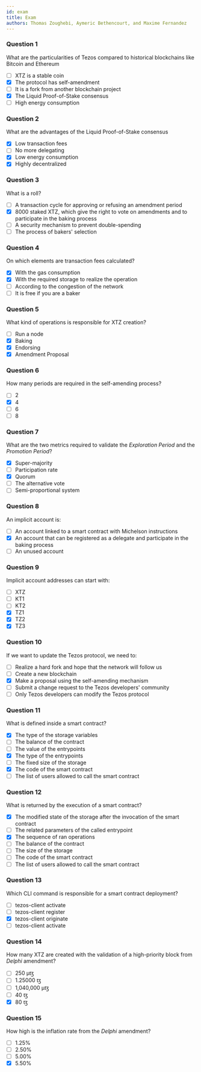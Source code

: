 ```yaml
---
id: exam
title: Exam
authors: Thomas Zoughebi, Aymeric Bethencourt, and Maxime Fernandez
---
```


### Question 1
What are the particularities of Tezos compared to historical blockchains like Bitcoin and Ethereum

- [ ] XTZ is a stable coin
- [x] The protocol has self-amendment
- [ ] It is a fork from another blockchain project
- [x] The Liquid Proof-of-Stake consensus
- [ ] High energy consumption

### Question 2
What are the advantages of the Liquid Proof-of-Stake consensus 

- [x] Low transaction fees
- [ ] No more delegating
- [x] Low energy consumption
- [x] Highly decentralized

### Question 3
What is a roll?

- [ ] A transaction cycle for approving or refusing an amendment period
- [X] 8000 staked XTZ, which give the right to vote on amendments and to participate in the baking process
- [ ] A security mechanism to prevent double-spending
- [ ] The process of bakers' selection

### Question 4
On which elements are transaction fees calculated?

- [X] With the gas consumption
- [X] With the required storage to realize the operation
- [ ] According to the congestion of the network
- [ ] It is free if you are a baker

### Question 5
What kind of operations is responsible for XTZ creation?

- [ ] Run a node
- [X] Baking
- [X] Endorsing
- [X] Amendment Proposal

### Question 6
How many periods are required in the self-amending process?

- [ ] 2
- [X] 4
- [ ] 6
- [ ] 8

### Question 7
What are the two metrics required to validate the _Exploration Period_ and the _Promotion Period_?

- [x] Super-majority
- [ ] Participation rate
- [x] Quorum 
- [ ] The alternative vote
- [ ] Semi-proportional system

### Question 8
An implicit account is:

- [ ] An account linked to a smart contract with Michelson instructions
- [X] An account that can be registered as a delegate and participate in the baking process
- [ ] An unused account

### Question 9
Implicit account addresses can start with:

- [ ] XTZ
- [ ] KT1
- [ ] KT2
- [X] TZ1
- [X] TZ2
- [X] TZ3

### Question 10
If we want to update the Tezos protocol, we need to:

- [ ] Realize a hard fork and hope that the network will follow us
- [ ] Create a new blockchain
- [X] Make a proposal using the self-amending mechanism
- [ ] Submit a change request to the Tezos developers' community
- [ ] Only Tezos developers can modify the Tezos protocol

### Question 11
What is defined inside a smart contract?

- [x] The type of the storage variables
- [ ] The balance of the contract
- [ ] The value of the entrypoints
- [x] The type of the entrypoints
- [ ] The fixed size of the storage
- [x] The code of the smart contract
- [ ] The list of users allowed to call the smart contract

### Question 12
What is returned by the execution of a smart contract?

- [x] The modified state of the storage after the invocation of the smart contract
- [ ] The related parameters of the called entrypoint
- [x] The sequence of ran operations
- [ ] The balance of the contract
- [ ] The size of the storage
- [ ] The code of the smart contract
- [ ] The list of users allowed to call the smart contract

### Question 13
Which CLI command is responsible for a smart contract deployment?

- [ ] tezos-client activate
- [ ] tezos-client register
- [x] tezos-client originate
- [ ] tezos-client activate

### Question 14
How many XTZ are created with the validation of a high-priority block from *Delphi* amendment?

- [ ] 250 µꜩ
- [ ] 1.25000 ꜩ
- [ ] 1,040,000 µꜩ
- [ ] 40 ꜩ
- [x] 80 ꜩ

### Question 15
How high is the inflation rate from the *Delphi* amendment?

- [ ] 1.25%
- [ ] 2.50%
- [ ] 5.00%
- [x] 5.50%